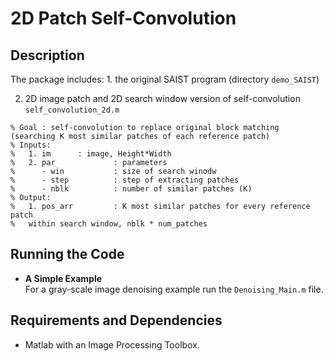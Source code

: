 # 2D Patch Self-Convolution

Description
-----

The package includes: 1. the original SAIST program (directory `demo_SAIST`)

2. 2D image patch and 2D search window version of self-convolution `self_convolution_2d.m`

```
% Goal : self-convolution to replace original block matching (searching K most similar patches of each reference patch)
% Inputs:
%   1. im      : image, Height*Width
%   2. par             : parameters
%      - win           : size of search winodw
%      - step          : step of extracting patches
%      - nblk          : number of similar patches (K)
% Output:
%   1. pos_arr         : K most similar patches for every reference patch
%   within search window, nblk * num_patches
```

Running the Code
-----

- **A Simple Example**<br />
  For a gray-scale image denoising example run the `Denoising_Main.m` file.

Requirements and Dependencies
-----

- Matlab with an Image Processing Toolbox.
